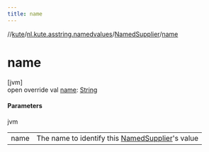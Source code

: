 ```yaml
---
title: name
---
```

//[kute](../../../index.html)/[nl.kute.asstring.namedvalues](../index.html)/[NamedSupplier](index.html)/[name](name.html)



# name



[jvm]\
open override val [name](name.html): [String](https://kotlinlang.org/api/latest/jvm/stdlib/kotlin/-string/index.html)



#### Parameters


jvm

| | |
|---|---|
| name | The name to identify this [NamedSupplier](index.html)'s value |




